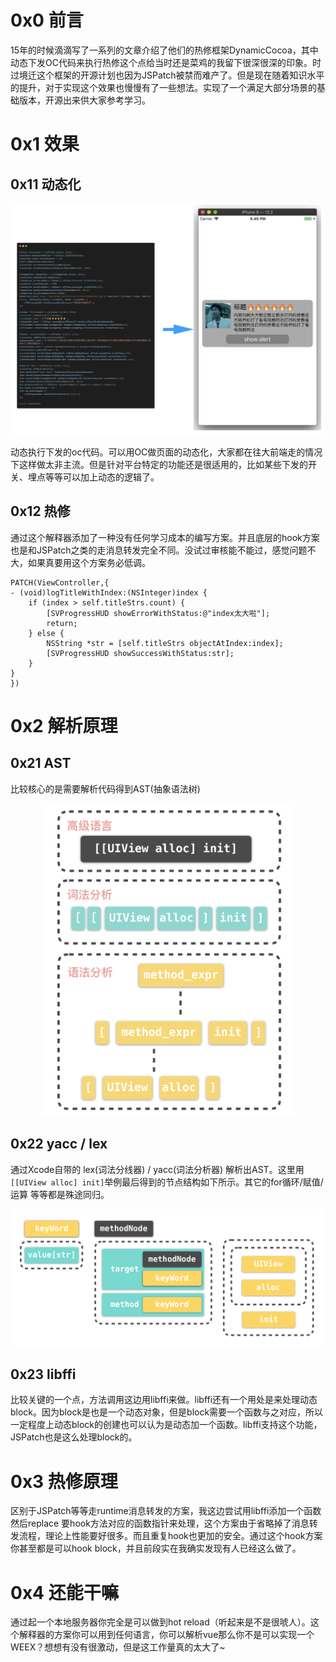 # 0x0 前言

15年的时候滴滴写了一系列的文章介绍了他们的热修框架DynamicCocoa，其中动态下发OC代码来执行热修这个点给当时还是菜鸡的我留下很深很深的印象。时过境迁这个框架的开源计划也因为JSPatch被禁而难产了。但是现在随着知识水平的提升，对于实现这个效果也慢慢有了一些想法。实现了一个满足大部分场景的基础版本，开源出来供大家参考学习。
# 0x1 效果
## 0x11 动态化
<div align=center><img width="500" height="370" src="https://raw.githubusercontent.com/zhnnnnn/ZHNCosmos_GIFs/master/parser_01.png"/></div>

动态执行下发的oc代码。可以用OC做页面的动态化，大家都在往大前端走的情况下这样做太非主流。但是针对平台特定的功能还是很适用的，比如某些下发的开关、埋点等等可以加上动态的逻辑了。
## 0x12 热修
通过这个解释器添加了一种没有任何学习成本的编写方案。并且底层的hook方案也是和JSPatch之类的走消息转发完全不同。没试过审核能不能过，感觉问题不大，如果真要用这个方案务必低调。
```
PATCH(ViewController,{
- (void)logTitleWithIndex:(NSInteger)index {
    if (index > self.titleStrs.count) {
        [SVProgressHUD showErrorWithStatus:@"index太大啦"];
        return;
    } else {
        NSString *str = [self.titleStrs objectAtIndex:index];
        [SVProgressHUD showSuccessWithStatus:str];
    }
}
})
```

# 0x2 解析原理

## 0x21 AST

比较核心的是需要解析代码得到AST(抽象语法树)

<div align=center><img width="400" height="500" src="https://raw.githubusercontent.com/zhnnnnn/ZHNCosmos_GIFs/master/parser_02.png"/></div>

## 0x22 yacc / lex
通过Xcode自带的 lex(词法分线器) / yacc(词法分析器) 解析出AST。这里用`[[UIView alloc] init]`举例最后得到的节点结构如下所示。其它的for循环/赋值/运算 等等都是殊途同归。

<div align=center><img width="500" height="220" src="https://raw.githubusercontent.com/zhnnnnn/ZHNCosmos_GIFs/master/parser_03.png"/></div>

## 0x23 libffi

比较关键的一个点，方法调用这边用libffi来做。libffi还有一个用处是来处理动态block。因为block是也是一个动态对象，但是block需要一个函数与之对应，所以一定程度上动态block的创建也可以认为是动态加一个函数。libffi支持这个功能，JSPatch也是这么处理block的。

# 0x3 热修原理
区别于JSPatch等等走runtime消息转发的方案，我这边尝试用libffi添加一个函数然后replace 要hook方法对应的函数指针来处理，这个方案由于省略掉了消息转发流程，理论上性能要好很多。而且重复hook也更加的安全。通过这个hook方案你甚至都是可以hook block，并且前段实在我确实发现有人已经这么做了。

# 0x4 还能干嘛
通过起一个本地服务器你完全是可以做到hot reload（听起来是不是很唬人）。这个解释器的方案你可以用到任何语言，你可以解析vue那么你不是可以实现一个WEEX？想想有没有很激动，但是这工作量真的太大了~



